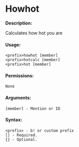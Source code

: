 # Howhot

**Description:**

Calculates how hot you are

#### Usage:

```
<prefix>howhot [member]
<prefix>hotcalc [member]
<prefix>hot [member]
```

#### Permissions:

```
None
```

#### Arguments:

```
[member] - Mention or ID
```

#### Syntax:

```
<prefix> - b! or custom prefix
[] - Required.
{} - Optional.
```
